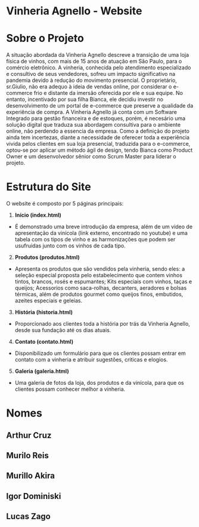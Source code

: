 # Vinheria Agnello - Website

# Sobre o Projeto
   A situação abordada da Vinheria Agnello descreve a transição de uma loja física de vinhos, com mais de 15 anos de atuação em São Paulo, para o comércio eletrônico. A vinheria, conhecida pelo atendimento especializado e consultivo de seus vendedores, sofreu um impacto significativo na pandemia devido à redução do movimento presencial.
   O proprietário, sr.Giulio, não era adequo à ideia de vendas online, por considerar o e-commerce frio e distante da imersão oferecida por ele e sua equipe. No entanto, incentivado por sua filha Bianca, ele decidiu investir no desenvolvimento de um portal de e-commerce que preserve a qualidade da experiência de compra.
   A Vinheria Agnello já conta com um Software Integrado para gestão financeira e de estoques, porém, é necesário uma solução digital que traduza sua abordagem consultiva para o ambiente online, não perdendo a essencia da empresa. Como a definição do projeto ainda tem incertezas, diante a necessidade de oferecer toda a experiência vivida pelos clientes em sua loja presencial, traduzida para o e-commerce, optou-se por aplicar um método ágil de design, tendo Bianca como Product Owner e um desenvolvedor sênior como Scrum Master para liderar o projeto.

# Estrutura do Site
   O website é composto por 5 páginas principais:

1. **Início (index.html)**
  - É demonstrado uma breve introdução da empresa, além de um video de apresentação da vinícola (link externo, encontrado no youtube) e uma tabela com os tipos de vinho e as harmonizações que podem ser usufruidas junto com os vinhos de cada tipo. 

2. **Produtos (produtos.html)**
  - Apresenta os produtos que são vendidos pela vinheria, sendo eles: a seleção especial proposta pelo estabelecimento que contem vinhos tintos, brancos, rosés e espumantes; Kits especiais com vinhos, taças e queijos; Acessorios como saca-rolhas, decanters, aeradores e bolsas térmicas, além de produtos gourmet como queijos finos, embutidos, azeites especiais e geleias.

3. **História (historia.html)**
  - Proporcionado aos clientes toda a história por trás da Vinheria Agnello, desde sua fundação até os dias atuais.

4. **Contato (contato.html)**
  - Disponibilizado um formulário para que os clientes possam entrar em contato com a vinheria e atribuir sugestões, criticas e elogios. 

5. **Galeria (galeria.html)**
  - Uma galeria de fotos da loja, dos produtos e da vinícola, para que os clientes possam conhecer melhor a vinheria.

# Nomes
   ## Arthur Cruz
   ## Murilo Reis
   ## Murillo Akira
   ## Igor Dominiski
   ## Lucas Zago
